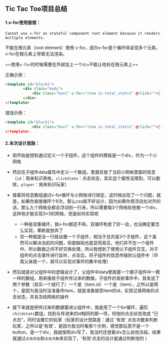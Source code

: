 ## Tic Tac Toe项目总结

#### 1.v-for使用报错：

`Cannot use v-for on stateful component root element because it renders multiple elements.`

不能在根元素（root element）使用 v-for，因为v-for是个循环体呈现多个元素，v-for在根元素上导致无法渲染。

==使用`v-for`的时候需要在外层加上一个`div`不能让他处在根元素上==

正确示例：

```html
<template id="block1">
        <div class="body">
            <div class="box1" v-for="item in total_stats1" @click="">{{item.id}}</div>
        </div>
</template>
```

错误示例：

```html
<template id="block1">
            <div class="box1" v-for="item in total_stats1" @click="">{{item.id}}</div
</template>
```



#### 2.本次设计思路：

- 刚开始是想到通过定义一个子组件，这个组件的模板是一个div，作为一个小网格

- 然后在子组件data属性中定义一个数组，里面存放了当前小网格里面的信息（`id`：用来标识表格，`clickState`：点击状态，其实这个属性没用到，可以删除，`player`：用来标识玩家）

- 接着将信息数组通过v-for循环与小网格进行绑定，这时候出现了一个问题，就是，如果你直接循环个9次，那么css就不好设计，因为如果你用浮动左对齐的话，那么九个网格全都会浮动到一行来，所以需要每3个网格给他套一个div，这样他才能实现3×3的网格，但是如何实现呢
  - 一种是双重循环，我v-for都还不熟，双循环构思了好一会，也没确定要怎么实现，果断就放弃了
  - 另一种就是没一行就设置一个子组件，相当于总共是3个子组件，这个虽然可以解决当前的问题，但是缺陷也是显而易见，他们并不在一个组件中，所以数据之间不好交换处理，所以我想到了使用父子组件交互，对子组件的点击事件进行监听，点击后，将子组件的信息传输到父组件中（毕竟父亲就一个，就可以实现对事件的集中处理）
  
- 然后就是对父组件中的逻辑设计了，父组件中data里面塞一个跟子组件中一模一样的数组，用来接收子组件传过来的数据，子组件的发射事件中，我发送了两个参数（其实一个就行了）一个是（item.id）一个是（item），之所以是两个，是因为我当时没准备传item，就是准备接受item的id，实现记录网格的点击状态，并且冻结网格的操作

- 接下来就是把传过来的数据塞进父组件中，我是用了一个for循环，遍历`childstats`数组，找到与传进来的id相同的那一项，将他的点击状态改成 “已点击”，同时设置它的玩家（玩家的设计思路是：通过 '有效' 点击次数来判断玩家，之所以是'有效'，是因为我当时看那个示例，感觉那玩意不是一个button，是一个div，我就按照div写了，我当时还想着div怎么给他冻结。结果就通过`点击状态`和`点击次数`来实现了，'有效'点击的设计是通过判断他的 ）

  